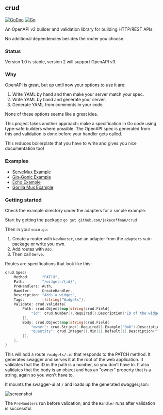 ## crud

[![GoDoc](https://godoc.org/github.com/jakecoffman/crud?status.svg)](https://godoc.org/github.com/jakecoffman/crud)
[![Go](https://github.com/jakecoffman/crud/actions/workflows/go.yml/badge.svg)](https://github.com/jakecoffman/crud/actions/workflows/go.yml)

An OpenAPI v2 builder and validation library for building HTTP/REST APIs.

No additional dependencies besides the router you choose.

### Status

Version 1.0 is stable, version 2 will support OpenAPI v3.

### Why

OpenAPI is great, but up until now your options to use it are:

1. Write YAML by hand and then make your server match your spec.
2. Write YAML by hand and generate your server.
3. Generate YAML from comments in your code.

None of these options seems like a great idea.

This project takes another approach: make a specification in Go code using type-safe builders where possible. The OpenAPI spec is generated from this and validation is done before your handler gets called. 

This reduces boilerplate that you have to write and gives you nice documentation too!

### Examples

- [ServeMux Example](_example/main.go)
- [Gin-Gonic Example](adapters/gin-adapter/example)
- [Echo Example](adapters/echo-adapter/example)
- [Gorilla Mux Example](adapters/gorilla-adapter/example)

### Getting started

Check the example directory under the adapters for a simple example.

Start by getting the package `go get github.com/jakecoffman/crud`

Then in your `main.go`:

1. Create a router with `NewRouter`, use an adapter from the `adapters` sub-package or write you own.
2. Add routes with `Add`.
3. Then call `Serve`.

Routes are specifications that look like this:

```go
crud.Spec{
	Method:      "PATCH",
	Path:        "/widgets/{id}",
	PreHandlers: Auth,
	Handler:     CreateHandler,
	Description: "Adds a widget",
	Tags:        []string{"Widgets"},
	Validate: crud.Validate{
		Path: crud.Object(map[string]crud.Field{
			"id": crud.Number().Required().Description("ID of the widget"),
		}),
		Body: crud.Object(map[string]crud.Field{
			"owner": crud.String().Required().Example("Bob").Description("Widget owner's name"),
			"quantity": crud.Integer().Min(1).Default(1).Description("The amount requested")
		}),
	},
}
```

This will add a route `/widgets/:id` that responds to the PATCH method. It generates swagger and serves it at the root of the web application. It validates that the ID in the path is a number, so you don't have to. It also validates that the body is an object and has an "owner" property that is a string, again so you won't have to.

It mounts the swagger-ui at `/` and loads up the generated swagger.json:

![screenshot](/screenshot.png?raw=true "Swagger")

The `PreHandlers` run before validation, and the `Handler` runs after validation is successful.

